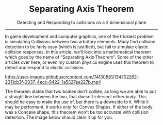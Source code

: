 <div align="center">
    <h1>Separating Axis Theorem</h1>
    <p>Detecting and Responding to collisions on a 2 dimensional plane</p>
</div>
<hr/>

In game development and computer graphics, one of the trickiest problem is simulating Collisions between two arbritary elements. Many find collision detection to be fairly easy (which is justified), but fail to simulate elastic collision responses. In this article, we'll look into a mathematical theorem which goes by the name of "Separating Axis Theorem". Some of the other articles over here, or even my custom physics engine uses this theorem to detect and respond to elastic collisions. 

https://user-images.githubusercontent.com/74130881/134702262-2311cb3f-3037-4ecc-9422-1a5327ee227b.mp4

The theorem states that two bodies don't collide, as long we are able to put a straight line between the two, that doesn't intersect either body. This should be easy to make the use of, but there is a downside to it. While it may be performant, it works only for Convex Shapes. If either of the body was a Concave shape, this theorem won't be too accurate with collision detection. The image below should clear it up for you.
